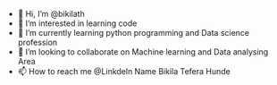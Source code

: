 - 👋 Hi, I’m @bikilath
- 👀 I’m interested in learning code
- 🌱 I’m currently learning python programming and Data science profession
- 💞️ I’m looking to collaborate on Machine learning and Data analysing Area
- 📫 How to reach me @Linkdeln Name Bikila Tefera Hunde

<!---
bikilath/bikilath is a ✨ special ✨ repository because its `README.md` (this file) appears on your GitHub profile.
You can click the Preview link to take a look at your changes.
--->
